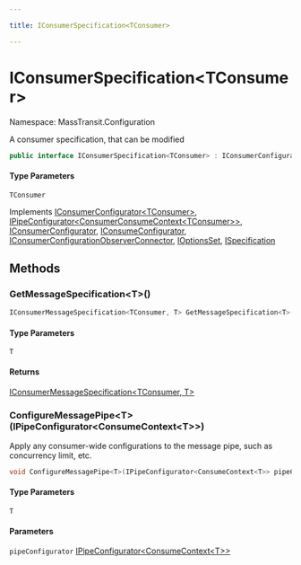 ```yaml
---

title: IConsumerSpecification<TConsumer>

---
```


# IConsumerSpecification\<TConsumer\>

Namespace: MassTransit.Configuration

A consumer specification, that can be modified

```csharp
public interface IConsumerSpecification<TConsumer> : IConsumerConfigurator<TConsumer>, IPipeConfigurator<ConsumerConsumeContext<TConsumer>>, IConsumerConfigurator, IConsumeConfigurator, IConsumerConfigurationObserverConnector, IOptionsSet, ISpecification
```

#### Type Parameters

`TConsumer`<br/>

Implements [IConsumerConfigurator\<TConsumer\>](../../masstransit-abstractions/masstransit/iconsumerconfigurator-1), [IPipeConfigurator\<ConsumerConsumeContext\<TConsumer\>\>](../../masstransit-abstractions/masstransit/ipipeconfigurator-1), [IConsumerConfigurator](../../masstransit-abstractions/masstransit/iconsumerconfigurator), [IConsumeConfigurator](../../masstransit-abstractions/masstransit/iconsumeconfigurator), [IConsumerConfigurationObserverConnector](../../masstransit-abstractions/masstransit/iconsumerconfigurationobserverconnector), [IOptionsSet](../../masstransit-abstractions/masstransit-configuration/ioptionsset), [ISpecification](../../masstransit-abstractions/masstransit/ispecification)

## Methods

### **GetMessageSpecification\<T\>()**

```csharp
IConsumerMessageSpecification<TConsumer, T> GetMessageSpecification<T>()
```

#### Type Parameters

`T`<br/>

#### Returns

[IConsumerMessageSpecification\<TConsumer, T\>](../masstransit-configuration/iconsumermessagespecification-2)<br/>

### **ConfigureMessagePipe\<T\>(IPipeConfigurator\<ConsumeContext\<T\>\>)**

Apply any consumer-wide configurations to the message pipe, such as concurrency limit, etc.

```csharp
void ConfigureMessagePipe<T>(IPipeConfigurator<ConsumeContext<T>> pipeConfigurator)
```

#### Type Parameters

`T`<br/>

#### Parameters

`pipeConfigurator` [IPipeConfigurator\<ConsumeContext\<T\>\>](../../masstransit-abstractions/masstransit/ipipeconfigurator-1)<br/>
